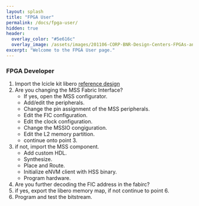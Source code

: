 ```yaml
---
layout: splash
title: "FPGA User"
permalink: /docs/fpga-user/
hidden: true
header:
  overlay_color: "#5e616c"
  overlay_image: /assets/images/201106-CORP-BNR-Design-Centers-FPGAs-and-plds-Banner-2880x280.jpg
excerpt: "Welcome to the FPGA User page."
---
```


### FPGA Developer 

1. Import the Icicle kit libero [reference design](https://github.com/polarfire-soc/icicle-kit-reference-design/releases)
2. Are you changing the MSS Fabric Interface?
   - If yes, open the MSS configurator.
   - Add/edit the peripherals.
   - Change the pin assignment of the MSS peripherals.
   - Edit the FIC configuration.
   - Edit the clock configuration.
   - Change the MSSIO congiguration.
   - Edit the L2 memory partition.
   - continue onto point 3.
3. if not,  import the MSS component.
   - Add custom HDL.
   - Synthesize.
   - Place and Route.
   - Initialize eNVM client with HSS binary.
   - Program hardware.
4. Are you further decoding the FIC address in the fabirc?
5. if yes, export the libero memory map, if not continue to point 6.
6. Program and test the bitstream.
